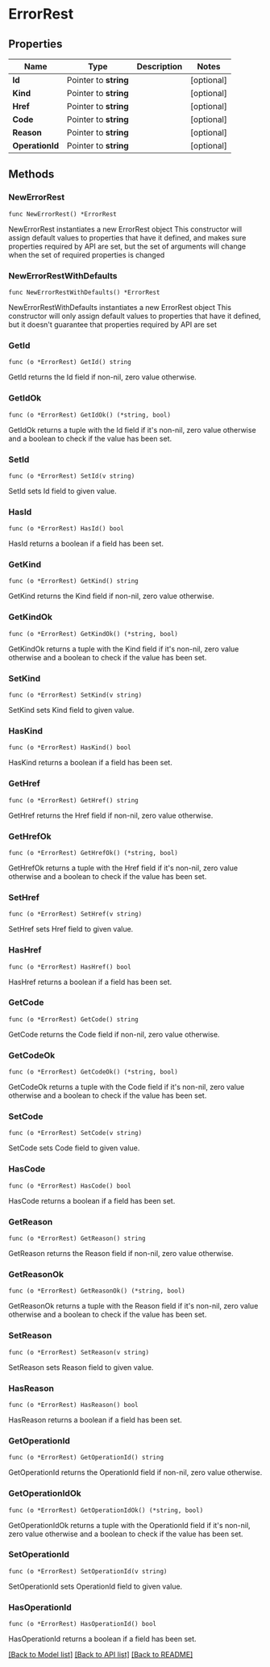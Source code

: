 # ErrorRest

## Properties

Name | Type | Description | Notes
------------ | ------------- | ------------- | -------------
**Id** | Pointer to **string** |  | [optional] 
**Kind** | Pointer to **string** |  | [optional] 
**Href** | Pointer to **string** |  | [optional] 
**Code** | Pointer to **string** |  | [optional] 
**Reason** | Pointer to **string** |  | [optional] 
**OperationId** | Pointer to **string** |  | [optional] 


## Methods

### NewErrorRest

`func NewErrorRest() *ErrorRest`

NewErrorRest instantiates a new ErrorRest object
This constructor will assign default values to properties that have it defined,
and makes sure properties required by API are set, but the set of arguments
will change when the set of required properties is changed

### NewErrorRestWithDefaults

`func NewErrorRestWithDefaults() *ErrorRest`

NewErrorRestWithDefaults instantiates a new ErrorRest object
This constructor will only assign default values to properties that have it defined,
but it doesn't guarantee that properties required by API are set


### GetId

`func (o *ErrorRest) GetId() string`

GetId returns the Id field if non-nil, zero value otherwise.

### GetIdOk

`func (o *ErrorRest) GetIdOk() (*string, bool)`

GetIdOk returns a tuple with the Id field if it's non-nil, zero value otherwise
and a boolean to check if the value has been set.

### SetId

`func (o *ErrorRest) SetId(v string)`

SetId sets Id field to given value.

### HasId

`func (o *ErrorRest) HasId() bool`

HasId returns a boolean if a field has been set.


### GetKind

`func (o *ErrorRest) GetKind() string`

GetKind returns the Kind field if non-nil, zero value otherwise.

### GetKindOk

`func (o *ErrorRest) GetKindOk() (*string, bool)`

GetKindOk returns a tuple with the Kind field if it's non-nil, zero value otherwise
and a boolean to check if the value has been set.

### SetKind

`func (o *ErrorRest) SetKind(v string)`

SetKind sets Kind field to given value.

### HasKind

`func (o *ErrorRest) HasKind() bool`

HasKind returns a boolean if a field has been set.


### GetHref

`func (o *ErrorRest) GetHref() string`

GetHref returns the Href field if non-nil, zero value otherwise.

### GetHrefOk

`func (o *ErrorRest) GetHrefOk() (*string, bool)`

GetHrefOk returns a tuple with the Href field if it's non-nil, zero value otherwise
and a boolean to check if the value has been set.

### SetHref

`func (o *ErrorRest) SetHref(v string)`

SetHref sets Href field to given value.

### HasHref

`func (o *ErrorRest) HasHref() bool`

HasHref returns a boolean if a field has been set.


### GetCode

`func (o *ErrorRest) GetCode() string`

GetCode returns the Code field if non-nil, zero value otherwise.

### GetCodeOk

`func (o *ErrorRest) GetCodeOk() (*string, bool)`

GetCodeOk returns a tuple with the Code field if it's non-nil, zero value otherwise
and a boolean to check if the value has been set.

### SetCode

`func (o *ErrorRest) SetCode(v string)`

SetCode sets Code field to given value.

### HasCode

`func (o *ErrorRest) HasCode() bool`

HasCode returns a boolean if a field has been set.


### GetReason

`func (o *ErrorRest) GetReason() string`

GetReason returns the Reason field if non-nil, zero value otherwise.

### GetReasonOk

`func (o *ErrorRest) GetReasonOk() (*string, bool)`

GetReasonOk returns a tuple with the Reason field if it's non-nil, zero value otherwise
and a boolean to check if the value has been set.

### SetReason

`func (o *ErrorRest) SetReason(v string)`

SetReason sets Reason field to given value.

### HasReason

`func (o *ErrorRest) HasReason() bool`

HasReason returns a boolean if a field has been set.


### GetOperationId

`func (o *ErrorRest) GetOperationId() string`

GetOperationId returns the OperationId field if non-nil, zero value otherwise.

### GetOperationIdOk

`func (o *ErrorRest) GetOperationIdOk() (*string, bool)`

GetOperationIdOk returns a tuple with the OperationId field if it's non-nil, zero value otherwise
and a boolean to check if the value has been set.

### SetOperationId

`func (o *ErrorRest) SetOperationId(v string)`

SetOperationId sets OperationId field to given value.

### HasOperationId

`func (o *ErrorRest) HasOperationId() bool`

HasOperationId returns a boolean if a field has been set.



[[Back to Model list]](../README.md#documentation-for-models) [[Back to API list]](../README.md#documentation-for-api-endpoints) [[Back to README]](../README.md)

